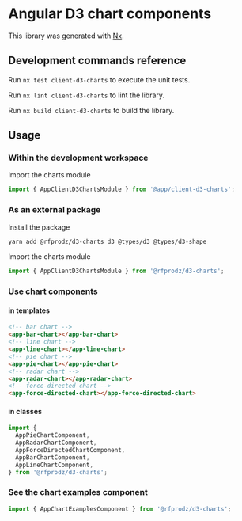 # Angular D3 chart components

This library was generated with [Nx](https://nx.dev).

## Development commands reference

Run `nx test client-d3-charts` to execute the unit tests.

Run `nx lint client-d3-charts` to lint the library.

Run `nx build client-d3-charts` to build the library.

## Usage

### Within the development workspace

Import the charts module

```typescript
import { AppClientD3ChartsModule } from '@app/client-d3-charts';
```

### As an external package

Install the package

```bash
yarn add @rfprodz/d3-charts d3 @types/d3 @types/d3-shape
```

Import the charts module

```typescript
import { AppClientD3ChartsModule } from '@rfprodz/d3-charts';
```

### Use chart components

#### in templates

```html
<!-- bar chart -->
<app-bar-chart></app-bar-chart>
<!-- line chart -->
<app-line-chart></app-line-chart>
<!-- pie chart -->
<app-pie-chart></app-pie-chart>
<!-- radar chart -->
<app-radar-chart></app-radar-chart>
<!-- force-directed chart -->
<app-force-directed-chart></app-force-directed-chart>
```

#### in classes

```typescript
import {
  AppPieChartComponent,
  AppRadarChartComponent,
  AppForceDirectedChartComponent,
  AppBarChartComponent,
  AppLineChartComponent,
} from '@rfprodz/d3-charts';
```

### See the chart examples component

```typescript
import { AppChartExamplesComponent } from '@rfprodz/d3-charts';
```
